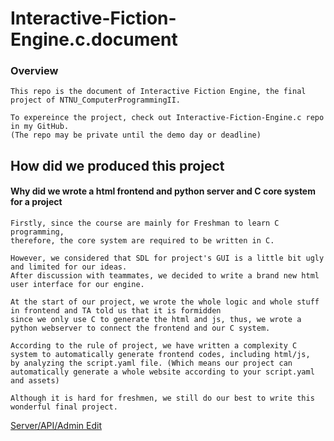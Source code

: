 # Interactive-Fiction-Engine.c.document

### Overview
```
This repo is the document of Interactive Fiction Engine, the final project of NTNU_ComputerProgrammingII.

To expereince the project, check out Interactive-Fiction-Engine.c repo in my GitHub.
(The repo may be private until the demo day or deadline)
```

## How did we produced this project

#### Why did we wrote a html frontend and python server and C core system for a project

```
Firstly, since the course are mainly for Freshman to learn C programming,
therefore, the core system are required to be written in C.

However, we considered that SDL for project's GUI is a little bit ugly and limited for our ideas.
After discussion with teammates, we decided to write a brand new html user interface for our engine.

At the start of our project, we wrote the whole logic and whole stuff in frontend and TA told us that it is formidden
since we only use C to generate the html and js, thus, we wrote a python webserver to connect the frontend and our C system.

According to the rule of project, we have written a complexity C system to automatically generate frontend codes, including html/js,
by analyzing the script.yaml file. (Which means our project can automatically generate a whole website according to your script.yaml and assets)

Although it is hard for freshmen, we still do our best to write this wonderful final project.

```

[Server/API/Admin Edit](/doc/server.md)
